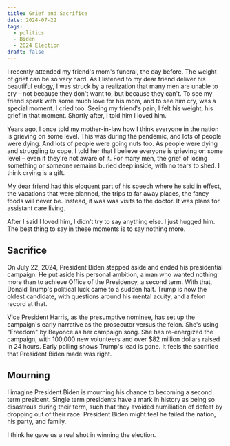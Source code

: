 ```yaml
---
title: Grief and Sacrifice
date: 2024-07-22
tags:
  - politics
  - Biden
  - 2024 Election
draft: false
---
```




I recently attended my friend's mom's funeral, the day before. The weight of grief can be so very hard. As I listened to my dear friend deliver his beautiful eulogy, I was struck by a realization that many men are unable to cry – not because they don't want to, but because they can't. To see my friend speak with some much love for his mom, and to see him cry, was a special moment. I cried too. Seeing my friend's pain, I felt his weight, his grief in that moment. Shortly after, I told him I loved him.

Years ago, I once told my mother-in-law how I think everyone in the nation is grieving on some level. This was during the pandemic, and lots of people were dying. And lots of people were going nuts too. As people were dying and struggling to cope, I told her that I believe everyone is grieving on some level – even if they're not aware of it. For many men, the grief of losing something or someone remains buried deep inside, with no tears to shed. I think crying is a gift.

My dear friend had this eloquent part of his speech where he said in effect, the vacations that were planned, the trips to far away places, the fancy foods will never be. Instead, it was was visits to the doctor. It was plans for assistant care living.

After I said I loved him, I didn't try to say anything else. I just hugged him. The best thing to say in these moments is to say nothing more.

## Sacrifice

On July 22, 2024, President Biden stepped aside and ended his presidential campaign. He put aside his personal ambition, a man who wanted nothing more than to achieve Office of the Presidency, a second term. With that, Donald Trump's political luck came to a sudden halt. Trump is now the oldest candidate, with questions around his mental acuity, and a felon record at that.

Vice President Harris, as the presumptive nominee, has set up the campaign's early narrative as the prosecutor versus the felon. She's using "Freedom" by Beyonce as her campaign song. She has re-energized the campaign, with 100,000 new volunteers and over $82 million dollars raised in 24 hours. Early polling shows Trump's lead is gone. It feels the sacrifice that President Biden made was right.

## Mourning

I imagine President Biden is mourning his chance to becoming a second term president. Single term presidents have a mark in history as being so disastrous during their term, such that they avoided humiliation of defeat by dropping out of their race. President Biden might feel he failed the nation, his party, and family.

I think he gave us a real shot in winning the election.
